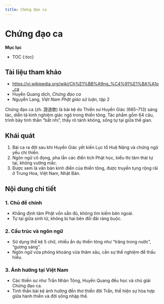 ```yaml
---
title: Chứng đạo ca
---
```


# Chứng đạo ca

**Mục lục**

- TOC
{:toc}

## Tài liệu tham khảo

- <https://vi.wikipedia.org/wiki/Ch%E1%BB%A9ng_%C4%91%E1%BA%A1o_ca>
- Huyền Quang dịch, *Chứng đạo ca*
- Nguyễn Lang, *Việt Nam Phật giáo sử luận*, tập 2

Chứng đạo ca (zh. 證道歌) là bài kệ do Thiền sư Huyền Giác (665–713) sáng tác, diễn tả kinh nghiệm giác ngộ trong thiền tông. Tác phẩm gồm 64 câu, trình bày tinh thần “bất nhị”, thấy rõ tánh không, sống tự tại giữa thế gian.

## Khái quát

1. Bài ca ra đời sau khi Huyền Giác yết kiến Lục tổ Huệ Năng và chứng ngộ yếu chỉ thiền.
2. Ngôn ngữ cô đọng, pha lẫn các điển tích Phật học, biểu thị tâm thái tự tại, không vướng mắc.
3. Được xem là văn bản kinh điển của thiền tông, được truyền tụng rộng rãi ở Trung Hoa, Việt Nam, Nhật Bản.

## Nội dung chi tiết

### 1. Chủ đề chính
- Khẳng định tâm Phật vốn sẵn đủ, không tìm kiếm bên ngoài.
- Tự tại giữa sinh tử, không bị hai bên đối đãi ràng buộc.

### 2. Cấu trúc và ngôn ngữ
- Sử dụng thể kệ 5 chữ, nhiều ẩn dụ thiền tông như “trăng trong nước”, “gương sáng”.
- Ngôn ngữ vừa phóng khoáng vừa thâm sâu, cần sự thể nghiệm để thấu hiểu.

### 3. Ảnh hưởng tại Việt Nam
- Các thiền sư như Trần Nhân Tông, Huyền Quang đều học và chú giải Chứng đạo ca.
- Tinh thần bài kệ ảnh hưởng đến thơ thiền đời Trần, thể hiện sự hòa hợp giữa hành thiền và đời sống nhập thế.
